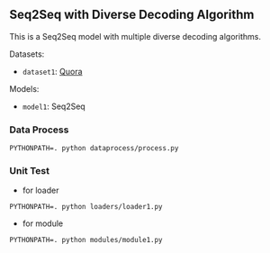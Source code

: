 ## Seq2Seq with Diverse Decoding Algorithm

This is a Seq2Seq model with multiple diverse decoding algorithms.

Datasets:

* `dataset1`: [Quora](https://data.deepai.org/quora_question_pairs.zip)

Models:

* `model1`: Seq2Seq

### Data Process

```shell
PYTHONPATH=. python dataprocess/process.py
```

### Unit Test

* for loader

```shell
PYTHONPATH=. python loaders/loader1.py
```

* for module

```shell
PYTHONPATH=. python modules/module1.py
```
